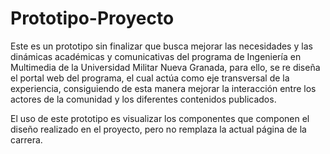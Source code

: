 # Prototipo-Proyecto

Este es un prototipo sin finalizar que busca mejorar las necesidades y las dinámicas académicas y comunicativas del programa de Ingeniería en Multimedia de la Universidad
Militar Nueva Granada, para ello, se re diseña el portal web del programa, el cual actúa como eje transversal de la experiencia, consiguiendo de esta manera mejorar la 
interacción entre los actores de la comunidad y los diferentes contenidos publicados.

El uso de este prototipo es visualizar los componentes que componen el diseño realizado en el proyecto, pero no remplaza la actual página de la carrera.
